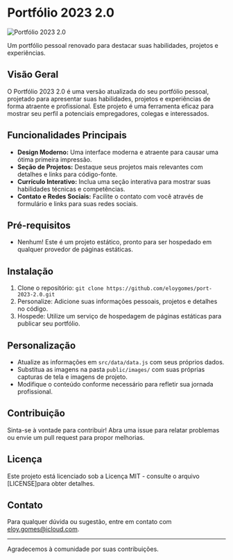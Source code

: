 # Portfólio 2023 2.0

![Portfólio 2023 2.0](https://eloygomes.com.br)

Um portfólio pessoal renovado para destacar suas habilidades, projetos e experiências.

## Visão Geral

O Portfólio 2023 2.0 é uma versão atualizada do seu portfólio pessoal, projetado para apresentar suas habilidades, projetos e experiências de forma atraente e profissional. Este projeto é uma ferramenta eficaz para mostrar seu perfil a potenciais empregadores, colegas e interessados.

## Funcionalidades Principais

- **Design Moderno:** Uma interface moderna e atraente para causar uma ótima primeira impressão.
- **Seção de Projetos:** Destaque seus projetos mais relevantes com detalhes e links para código-fonte.
- **Currículo Interativo:** Inclua uma seção interativa para mostrar suas habilidades técnicas e competências.
- **Contato e Redes Sociais:** Facilite o contato com você através de formulário e links para suas redes sociais.

## Pré-requisitos

- Nenhum! Este é um projeto estático, pronto para ser hospedado em qualquer provedor de páginas estáticas.

## Instalação

1. Clone o repositório: `git clone https://github.com/eloygomes/port-2023-2.0.git`
2. Personalize: Adicione suas informações pessoais, projetos e detalhes no código.
3. Hospede: Utilize um serviço de hospedagem de páginas estáticas para publicar seu portfólio.

## Personalização

- Atualize as informações em `src/data/data.js` com seus próprios dados.
- Substitua as imagens na pasta `public/images/` com suas próprias capturas de tela e imagens de projeto.
- Modifique o conteúdo conforme necessário para refletir sua jornada profissional.

## Contribuição

Sinta-se à vontade para contribuir! Abra uma issue para relatar problemas ou envie um pull request para propor melhorias.

## Licença

Este projeto está licenciado sob a Licença MIT - consulte o arquivo [LICENSE]para obter detalhes.

## Contato

Para qualquer dúvida ou sugestão, entre em contato com eloy.gomes@icloud.com.

---

Agradecemos à comunidade por suas contribuições.

